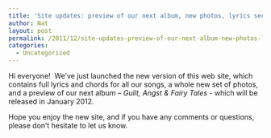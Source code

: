 ```yaml
---
title: 'Site updates: preview of our next album, new photos, lyrics section!'
author: Nat
layout: post
permalink: /2011/12/site-updates-preview-of-our-next-album-new-photos-lyrics-section
categories:
  - Uncategorized
---
```

Hi everyone!  We’ve just launched the new version of this web site, which contains full lyrics and chords for all our songs, a whole new set of photos, and a preview of our next album – *Guilt, Angst & Fairy Tales* - which will be released in January 2012.

Hope you enjoy the new site, and if you have any comments or questions, please don’t hesitate to let us know.